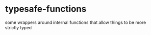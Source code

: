 # typesafe-functions
some wrappers around internal functions that allow things to be more strictly typed
